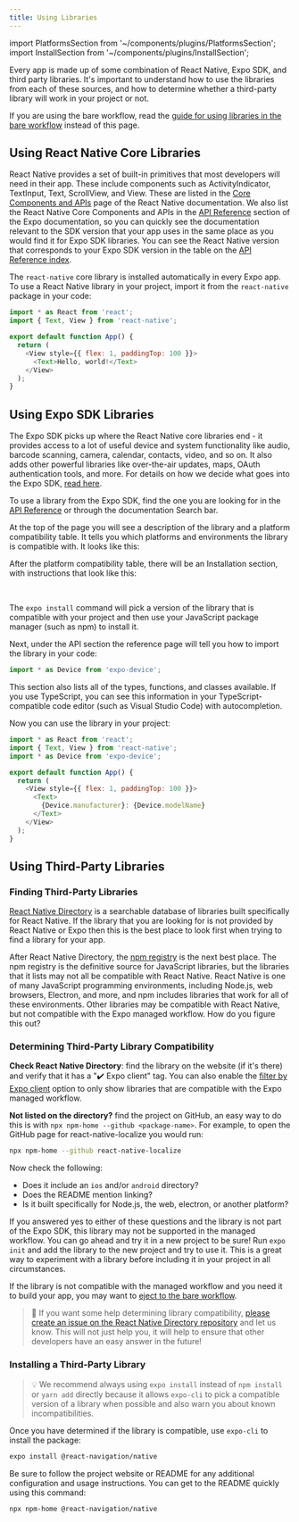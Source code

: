 ```yaml
---
title: Using Libraries
---
```


import PlatformsSection from '~/components/plugins/PlatformsSection';
import InstallSection from '~/components/plugins/InstallSection';

Every app is made up of some combination of React Native, Expo SDK, and third party libraries. It's important to understand how to use the libraries from each of these sources, and how to determine whether a third-party library will work in your project or not.

If you are using the bare workflow, read the [guide for using libraries in the bare workflow](../bare/using-libraries.md) instead of this page.

## Using React Native Core Libraries

React Native provides a set of built-in primitives that most developers will need in their app. These include components such as ActivityIndicator, TextInput, Text, ScrollView, and View. These are listed in the [Core Components and APIs](https://reactnative.dev/docs/components-and-apis) page of the React Native documentation. We also list the React Native Core Components and APIs in the [API Reference](https://docs.expo.io/versions/latest/) section of the Expo documentation, so you can quickly see the documentation relevant to the SDK version that your app uses in the same place as you would find it for Expo SDK libraries. You can see the React Native version that corresponds to your Expo SDK version in the table on the [API Reference index](https://docs.expo.io/versions/latest/).

The `react-native` core library is installed automatically in every Expo app. To use a React Native library in your project, import it from the `react-native` package in your code:

```js
import * as React from 'react';
import { Text, View } from 'react-native';

export default function App() {
  return (
    <View style={{ flex: 1, paddingTop: 100 }}>
      <Text>Hello, world!</Text>
    </View>
  );
}
```

## Using Expo SDK Libraries

The Expo SDK picks up where the React Native core libraries end - it provides access to a lot of useful device and system functionality like audio, barcode scanning, camera, calendar, contacts, video, and so on. It also adds other powerful libraries like over-the-air updates, maps, OAuth authentication tools, and more. For details on how we decide what goes into the Expo SDK, [read here](https://expo.fyi/whats-in-the-sdk).

To use a library from the Expo SDK, find the one you are looking for in the [API Reference](https://docs.expo.io/versions/latest/) or through the documentation Search bar.

At the top of the page you will see a description of the library and a platform compatibility table. It tells you which platforms and environments the library is compatible with. It looks like this:

<PlatformsSection android emulator ios simulator web />

After the platform compatibility table, there will be an Installation section, with instructions that look like this:

<InstallSection packageName="expo-device" hideBareInstructions />

<br />

The `expo install` command will pick a version of the library that is compatible with your project and then use your JavaScript package manager (such as npm) to install it.

Next, under the API section the reference page will tell you how to import the library in your code:

```js
import * as Device from 'expo-device';
```

This section also lists all of the types, functions, and classes available. If you use TypeScript, you can see this information in your TypeScript-compatible code editor (such as Visual Studio Code) with autocompletion.

Now you can use the library in your project:

```js
import * as React from 'react';
import { Text, View } from 'react-native';
import * as Device from 'expo-device';

export default function App() {
  return (
    <View style={{ flex: 1, paddingTop: 100 }}>
      <Text>
        {Device.manufacturer}: {Device.modelName}
      </Text>
    </View>
  );
}
```

## Using Third-Party Libraries

### Finding Third-Party Libraries

[React Native Directory](https://reactnative.directory) is a searchable database of libraries built specifically for React Native. If the library that you are looking for is not provided by React Native or Expo then this is the best place to look first when trying to find a library for your app.

After React Native Directory, the [npm registry](https://www.npmjs.com/) is the next best place. The npm registry is the definitive source for JavaScript libraries, but the libraries that it lists may not all be compatible with React Native. React Native is one of many JavaScript programming environments, including Node.js, web browsers, Electron, and more, and npm includes libraries that work for all of these environments. Other libraries may be compatible with React Native, but not compatible with the Expo managed workflow. How do you figure this out?

### Determining Third-Party Library Compatibility

**Check React Native Directory**: find the library on the website (if it's there) and verify that it has a "✔️ Expo client" tag. You can also enable the [filter by Expo client](https://reactnative.directory/?expo=true) option to only show libraries that are compatible with the Expo managed workflow.

**Not listed on the directory?** find the project on GitHub, an easy way to do this is with `npx npm-home --github <package-name>`. For example, to open the GitHub page for react-native-localize you would run:

```bash
npx npm-home --github react-native-localize
```

Now check the following:

- Does it include an `ios` and/or `android` directory?
- Does the README mention linking?
- Is it built specifically for Node.js, the web, electron, or another platform?

If you answered yes to either of these questions and the library is not part of the Expo SDK, this library may not be supported in the managed workflow. You can go ahead and try it in a new project to be sure! Run `expo init` and add the library to the new project and try to use it. This is a great way to experiment with a library before including it in your project in all circumstances.

If the library is not compatible with the managed workflow and you need it to build your app, you may want to [eject to the bare workflow](../workflow/customizing.md).

> 🙏 If you want some help determining library compatibility, [please create an issue on the React Native Directory repository](https://github.com/react-native-community/directory/issues/new/choose) and let us know. This will not just help you, it will help to ensure that other developers have an easy answer in the future!

### Installing a Third-Party Library

> 💡 We recommend always using `expo install` instead of `npm install` or `yarn add` directly because it allows `expo-cli` to pick a compatible version of a library when possible and also warn you about known incompatibilities.

Once you have determined if the library is compatible, use `expo-cli` to install the package:

```bash
expo install @react-navigation/native
```

Be sure to follow the project website or README for any additional configuration and usage instructions. You can get to the README quickly using this command:

```bash
npx npm-home @react-navigation/native
```
